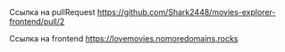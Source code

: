 ##
Ссылка на pullRequest https://github.com/Shark2448/movies-explorer-frontend/pull/2

Ссылка на frontend https://lovemovies.nomoredomains.rocks